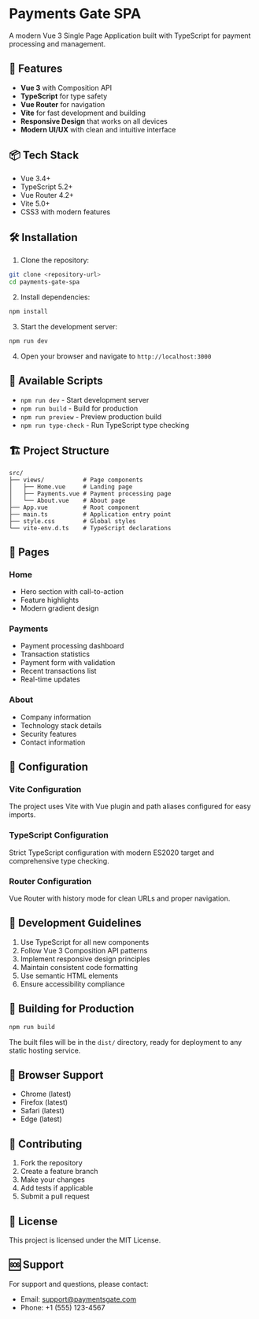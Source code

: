 # Payments Gate SPA

A modern Vue 3 Single Page Application built with TypeScript for payment processing and management.

## 🚀 Features

- **Vue 3** with Composition API
- **TypeScript** for type safety
- **Vue Router** for navigation
- **Vite** for fast development and building
- **Responsive Design** that works on all devices
- **Modern UI/UX** with clean and intuitive interface

## 📦 Tech Stack

- Vue 3.4+
- TypeScript 5.2+
- Vue Router 4.2+
- Vite 5.0+
- CSS3 with modern features

## 🛠️ Installation

1. Clone the repository:
```bash
git clone <repository-url>
cd payments-gate-spa
```

2. Install dependencies:
```bash
npm install
```

3. Start the development server:
```bash
npm run dev
```

4. Open your browser and navigate to `http://localhost:3000`

## 📝 Available Scripts

- `npm run dev` - Start development server
- `npm run build` - Build for production
- `npm run preview` - Preview production build
- `npm run type-check` - Run TypeScript type checking

## 🏗️ Project Structure

```
src/
├── views/           # Page components
│   ├── Home.vue     # Landing page
│   ├── Payments.vue # Payment processing page
│   └── About.vue    # About page
├── App.vue          # Root component
├── main.ts          # Application entry point
├── style.css        # Global styles
└── vite-env.d.ts    # TypeScript declarations
```

## 🎨 Pages

### Home
- Hero section with call-to-action
- Feature highlights
- Modern gradient design

### Payments
- Payment processing dashboard
- Transaction statistics
- Payment form with validation
- Recent transactions list
- Real-time updates

### About
- Company information
- Technology stack details
- Security features
- Contact information

## 🔧 Configuration

### Vite Configuration
The project uses Vite with Vue plugin and path aliases configured for easy imports.

### TypeScript Configuration
Strict TypeScript configuration with modern ES2020 target and comprehensive type checking.

### Router Configuration
Vue Router with history mode for clean URLs and proper navigation.

## 🎯 Development Guidelines

1. Use TypeScript for all new components
2. Follow Vue 3 Composition API patterns
3. Implement responsive design principles
4. Maintain consistent code formatting
5. Use semantic HTML elements
6. Ensure accessibility compliance

## 🚀 Building for Production

```bash
npm run build
```

The built files will be in the `dist/` directory, ready for deployment to any static hosting service.

## 📱 Browser Support

- Chrome (latest)
- Firefox (latest)
- Safari (latest)
- Edge (latest)

## 🤝 Contributing

1. Fork the repository
2. Create a feature branch
3. Make your changes
4. Add tests if applicable
5. Submit a pull request

## 📄 License

This project is licensed under the MIT License.

## 🆘 Support

For support and questions, please contact:
- Email: support@paymentsgate.com
- Phone: +1 (555) 123-4567
